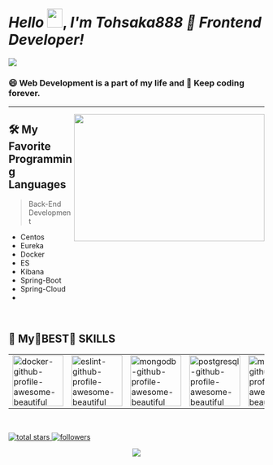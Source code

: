 <meta name="react-developer-portfolio"/>
<meta name="react"/>
<meta name="next"/>
<meta name="vue" />
<meta name="front-end" />
<h1 align="left">
    <em>Hello </em> <img src="source/Hi.gif" height="37px" width="30px">, <em> I'm Tohsaka888 </em>
    <em> 🚀 Frontend Developer! </em>
</h1>

<img src="https://readme-typing-svg.herokuapp.com/?lines=React%20and%20Vue%20Front-end%20Developer&font=Abril+Fatface&width=800&height=90&color=58a6ff&vCenter=true&size=45&duration=4000&pause=1500">

### :smile: Web Development is a part of my life and :book: Keep coding forever.

---

<a href="#"><img align="right" height="250" width="375" alt="" src="./source/back-new.gif"/></a>

## 🛠️ My Favorite Programming Languages

> Back-End Development

- Centos
- Eureka
- Docker
- ES
- Kibana
- Spring-Boot
- Spring-Cloud
-

<br>

## 💫 My🌟BEST🌟 SKILLS

<p align="center">
    <table>
        <tr>
            <!-- <td><img src="https://img.icons8.com/color/344/html-5.png" alt="html5-github-profile-awesome-beautiful" width="100"/></td> -->
            <!-- <td><img src="https://www.vectorlogo.zone/logos/javascript/javascript-icon.svg" alt="javascript-github-profile-awesome-beautiful" width="100"/></td> -->
            <!-- <td><img src="https://www.vectorlogo.zone/logos/typescriptlang/typescriptlang-icon.svg" alt="typescript-github-profile-awesome-beautiful" width="100"/></td> -->
            <!-- <td><img src="https://www.vectorlogo.zone/logos/nodejs/nodejs-icon.svg" alt="nodejs-github-profile-awesome-beautiful" width="100"/></td> -->
            <!-- <td><img src="https://www.vectorlogo.zone/logos/nestjs/nestjs-icon.svg" alt="nestjs-github-profile-awesome-beautiful" width="100"/></td> -->
            <!-- <td><img src="https://www.vectorlogo.zone/logos/expressjs/expressjs-icon.svg" alt="expressjs-github-profile-awesome-beautiful" width="100"/></td> -->
            <!-- <td><img src="https://www.vectorlogo.zone/logos/reactjs/reactjs-icon.svg" alt="reactjs-github-profile-awesome-beautiful" width="100"/></td> -->
            <!-- <td><img src="https://mdbcdn.b-cdn.net/wp-content/themes/mdbootstrap4/content/en/_mdb5/_assets/img/icons/angular.png" alt="angular-github-profile-awesome-beautiful" width="100" style="visibility: visible;"></td> -->
            <!-- <td><img src="https://mdbcdn.b-cdn.net/wp-content/themes/mdbootstrap4/content/en/_mdb5/_assets/img/icons/vue.png" alt="vue-github-profile-awesome-beautiful" width="100" style="visibility: visible;"></td> -->
            <!-- <td><img src="https://www.vectorlogo.zone/logos/nuxtjs/nuxtjs-icon.svg" alt="nuxtjs-github-profile-awesome-beautiful" width="100" style="visibility: visible;"></td> -->
            <!-- <td><img src="https://www.theconsolelogs.com/react/redux.svg" alt="redux-github-profile-awesome-beautiful" width="100"/></td> -->
            <!-- <td><img src="https://www.vectorlogo.zone/logos/graphql/graphql-icon.svg" alt="graphql-github-profile-awesome-beautiful" width="100"/></td> -->
            <!-- <td><img src="https://www.vectorlogo.zone/logos/apollographql/apollographql-icon.svg" alt="apollographql-github-profile-awesome-beautiful" width="100"/></td> -->
            <!-- <td><img src="https://www.vectorlogo.zone/logos/python/python-icon.svg" alt="python-github-profile-awesome-beautiful" width="100"/></td> -->
            <!-- <td><img src="https://img.icons8.com/color/344/css3.png" alt="css3-github-profile-awesome-beautiful" width="100"/></td> -->
        </tr>
        <tr>
            <!-- <td><img src="https://mdbcdn.b-cdn.net/wp-content/themes/mdbootstrap4/content/en/_mdb5/_assets/img/icons/bootstrap.png" alt="bootstrap-github-profile-awesome-beautiful" width="100" style="visibility: visible;"/></td> -->
            <!-- <td><img src="https://www.vectorlogo.zone/logos/tailwindcss/tailwindcss-icon.svg" alt="tailwindcss-github-profile-awesome-beautiful" width="100"/></td> -->
            <!-- <td><img src="https://www.vectorlogo.zone/logos/laravel/laravel-icon.svg" alt="laravel-github-profile-awesome-beautiful" width="100" style="visibility: visible;"/></td> -->
            <!-- <td><img src="https://www.vectorlogo.zone/logos/php/php-icon.svg" alt="php-github-profile-awesome-beautiful" width="100" style="visibility: visible;"/></td> -->
            <!-- <td><img src="https://www.vectorlogo.zone/logos/mochajs/mochajs-icon.svg" alt="aws-github-profile-awesome-beautiful" width="100"/></td> -->
            <td><img src="https://www.vectorlogo.zone/logos/docker/docker-icon.svg" alt="docker-github-profile-awesome-beautiful" width="100"/></td>
            <td><img src="https://www.vectorlogo.zone/logos/git-scm/git-scm-icon.svg" alt="eslint-github-profile-awesome-beautiful" width="100"/></td>
            <td><img src="https://www.vectorlogo.zone/logos/mongodb/mongodb-icon.svg" alt="mongodb-github-profile-awesome-beautiful" width="100" style="visibility: visible;"/></td>
            <td><img src="https://www.vectorlogo.zone/logos/postgresql/postgresql-icon.svg" alt="postgresql-github-profile-awesome-beautiful" width="100" style="visibility: visible;"/></td>
            <td><img src="https://www.vectorlogo.zone/logos/mysql/mysql-icon.svg" alt="mysql-github-profile-awesome-beautiful" width="100" style="visibility: visible;"/></td>
            <!-- <td><img src="https://www.vectorlogo.zone/logos/amazon/amazon-tile.svg" alt="amazon-github-profile-awesome-beautiful" width="100" style="visibility: visible;"/></td> -->
            <!-- <td><img src="https://www.vectorlogo.zone/logos/visualstudio_code/visualstudio_code-icon.svg" alt="visualstudio_code-github-profile-awesome-beautiful" width="100" style="visibility: visible;"/></td> -->
            <td><img src="https://www.vectorlogo.zone/logos/google/google-icon.svg" alt="google-github-profile-awesome-beautiful" width="100" style="visibility: visible;"/></td>
            <td><img src="https://www.vectorlogo.zone/logos/firefox/firefox-icon.svg" alt="firefox-github-profile-awesome-beautiful" width="100" style="visibility: visible;"/></td>
            <td><img src="https://www.vectorlogo.zone/logos/linux/linux-icon.svg" alt="linux-github-profile-awesome-beautiful" width="100"/></td>
        </tr>
        <!-- <tr> -->
            <!-- <td><img src="https://www.vectorlogo.zone/logos/firebase/firebase-icon.svg" alt="amazon-github-profile-awesome-beautiful" width="100" style="visibility: visible;"/></td> -->
            <!-- <td><img src="https://www.vectorlogo.zone/logos/jquery/jquery-icon.svg" alt="linux-github-profile-awesome-beautiful" width="100"/></td> -->
        <!-- </tr> -->
    </table>
</p>
<br>
<p align="left">
    <a href="https://github.com/QUICKLyas?tab=repositories&sort=stargazers">
        <img alt="total stars" title="Total stars on GitHub" src="https://custom-icon-badges.herokuapp.com/badge/dynamic/json?logo=star&color=55960c&labelColor=488207&label=Stars&style=for-the-badge&query=%24.stars&url=https://api.github-star-counter.workers.dev/user/QUICKLyas"/>
    </a>
    <a href="https://github.com/QUICKLyas?tab=followers">
        <img alt="followers" title="Follow me on Github" src="https://custom-icon-badges.herokuapp.com/github/followers/QUICKLyas?color=236ad3&labelColor=1155ba&style=for-the-badge&logo=person-add&label=Follow&logoColor=white"/>
    </a>
</p>

<!-- ## My GitHub Stats 📊

<p align="left">
    <img src="https://github-readme-stats.vercel.app/api?username=tohsaka888&title_color=FFFF00&icon_color=00FFFF&text_color=FFFFFF&bg_color=000000&show_icons=true&hide_border=true" alt="readme-stats-niclas" height="180px" />
    <img src="https://github-readme-stats.vercel.app/api/top-langs/?username=tohsaka888&layout=compact&theme=highcontrast&hide_border=true" alt="used-langs-niclas" height="180px"/>
</p>

<p align="left">
    <img src="https://github-profile-trophy.vercel.app/?username=tohsaka888&no-bg=true&column=7&theme=discord&margin-w=15" alt="trophy-niclas" height="200px"/>
</p> -->

<!-- ![github activity graph](https://github-readme-activity-graph.cyclic.app/graph?username=QUICKLyas&theme=react-dark) -->

<p align="center">
    <img align="center" src="http://github-readme-streak-stats.herokuapp.com?user=QUICKLyas&theme=highcontrast&hide_border=true"/>
</p>
